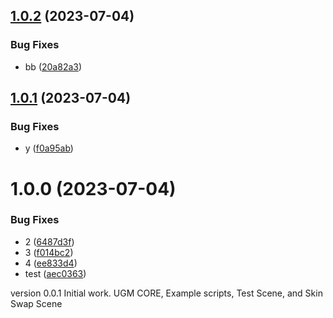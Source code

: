 ## [1.0.2](https://github.com/Rpacho/TestWorkflow/compare/v1.0.1...v1.0.2) (2023-07-04)


### Bug Fixes

* bb ([20a82a3](https://github.com/Rpacho/TestWorkflow/commit/20a82a39530ad0ae8a312652eae6b20048768aa5))

## [1.0.1](https://github.com/Rpacho/TestWorkflow/compare/v1.0.0...v1.0.1) (2023-07-04)


### Bug Fixes

* y ([f0a95ab](https://github.com/Rpacho/TestWorkflow/commit/f0a95ab0d205bb39a634ae0dce01ce3d67f19c9e))

# 1.0.0 (2023-07-04)


### Bug Fixes

* 2 ([6487d3f](https://github.com/Rpacho/TestWorkflow/commit/6487d3ffe50f248f239e878c8e72d850869333a5))
* 3 ([f014bc2](https://github.com/Rpacho/TestWorkflow/commit/f014bc2510442bd79f43e46b2c6aea8305bb4b36))
* 4 ([ee833d4](https://github.com/Rpacho/TestWorkflow/commit/ee833d48312b66ab57c9b1afa97c4ffbb1aec777))
* test ([aec0363](https://github.com/Rpacho/TestWorkflow/commit/aec036378f79d57908a0cb71ca8abb4db1caa7d1))

version 0.0.1 Initial work. UGM CORE, Example scripts, Test Scene, and Skin Swap Scene
